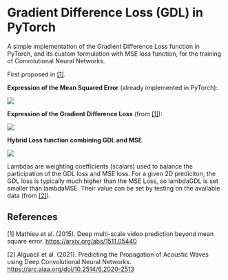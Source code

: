 # Gradient Difference Loss (GDL) in PyTorch
A simple implementation of the Gradient Difference Loss function in PyTorch, and its custom formulation with MSE loss function, for the training of Convolutional Neural Networks. 

First proposed in [[1]](#1).

**Expression of the Mean Squared Error** (already implemented in PyTorch):

<img src="https://render.githubusercontent.com/render/math?math=\displaystyle MSE\left(\mathbf{Y}_k,\hat{\mathbf{Y}}_k\right) = \frac{1}{N_x N_y}\sum_{i=1}^{N_x}\sum_{j=1}^{N_y}(\hat{y}_{i,j} - y_{i,j})^2">

**Expression of the Gradient Difference Loss** (from [[1]](#1)):

<img src="https://render.githubusercontent.com/render/math?math=\displaystyle GDL \left(\mathbf{Y}_k,\hat{\mathbf{Y}}_k\right) = \frac{1}{N_x N_y } \sum_{i=1}^{N_x}\sum_{j=1}^{N_y}[\left((\hat{y}_{i+1,j} - \hat{y}_{i,j}) -  (y_{i+1,j} - y_{i,j}) \right)^2 - \left(( \hat{y}_{i,j+1} - \hat{y}_{i,j} )- ( y_{i,j+1} - y_{i,j} )\right)^2]">

**Hybrid Loss function combining GDL and MSE**. 

<img src="https://render.githubusercontent.com/render/math?math=\displaystyle \mathcal{J}\left(\mathbf{Y}_k,\hat{\mathbf{Y}}_k\right) = \lambda_{MSE} MSE\left(\mathbf{Y}_k,\hat{\mathbf{Y}}_k\right) + \lambda_{GDL} GDL\left(\mathbf{Y}_k,\hat{\mathbf{Y}}_k\right)">

Lambdas are weighting coefficients (scalars) used to balance the participation of the GDL loss and MSE loss. For a given 2D prediciton, the GDL loss is typically much higher than the MSE Loss, so lambdaGDL is set smaller than lambdaMSE. Their value can be set by testing on the available data (from [[2]](#2)).

## References
<a id="1">[1]</a> 
Mathieu et al. (2015). 
Deep multi-scale video prediction beyond mean square error. 
https://arxiv.org/abs/1511.05440

<a id="2">[2]</a> 
Alguacil et al. (2021). 
Predicting the Propagation of Acoustic Waves using Deep Convolutional Neural Networks. 
https://arc.aiaa.org/doi/10.2514/6.2020-2513



